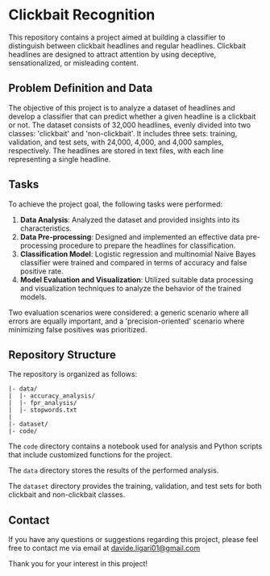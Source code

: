 # Clickbait Recognition

This repository contains a project aimed at building a classifier to distinguish between clickbait headlines and regular headlines. Clickbait headlines are designed to attract attention by using deceptive, sensationalized, or misleading content.

## Problem Definition and Data

The objective of this project is to analyze a dataset of headlines and develop a classifier that can predict whether a given headline is a clickbait or not. The dataset consists of 32,000 headlines, evenly divided into two classes: 'clickbait' and 'non-clickbait'. It includes three sets: training, validation, and test sets, with 24,000, 4,000, and 4,000 samples, respectively. The headlines are stored in text files, with each line representing a single headline.

## Tasks

To achieve the project goal, the following tasks were performed:

1. **Data Analysis**: Analyzed the dataset and provided insights into its characteristics.
2. **Data Pre-processing**: Designed and implemented an effective data pre-processing procedure to prepare the headlines for classification.
3. **Classification Model**: Logistic regression and multinomial Naive Bayes classifier were trained and compared in terms of accuracy and false positive rate. 
5. **Model Evaluation and Visualization**: Utilized suitable data processing and visualization techniques to analyze the behavior of the trained models.

Two evaluation scenarios were considered: a generic scenario where all errors are equally important, and a 'precision-oriented' scenario where minimizing false positives was prioritized.

## Repository Structure

The repository is organized as follows:

```
|- data/
|  |- accuracy_analysis/
|  |- fpr_analysis/
|  |- stopwords.txt
|
|- dataset/
|- code/
```

The `code` directory contains a notebook used for analysis and Python scripts that include customized functions for the project.

The `data` directory stores the results of the performed analysis.

The `dataset` directory provides the training, validation, and test sets for both clickbait and non-clickbait classes.

## Contact
If you have any questions or suggestions regarding this project, please feel free to contact me via email at davide.ligari01@gmail.com

Thank you for your interest in this project!
